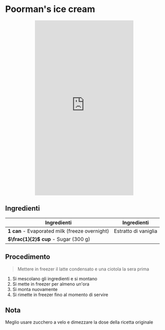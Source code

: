 # Poorman's ice cream

<p style="text-align:center;">
<iframe width="315" height="560"
src="https://www.youtube.com/embed/FW5ns86UjsE"
title="YouTube video player"
frameborder="0"
allow="accelerometer; autoplay; clipboard-write; encrypted-media; gyroscope; picture-in-picture; web-share"
allowfullscreen></iframe>
</p>

## Ingredienti

| Ingredienti                  | Ingredienti             |
| ---------------------------- | ----------------------- |
| **1 can** - Evaporated milk (freeze overnight) | Estratto di vaniglia |
| **$\frac{1}{2}$ cup** - Sugar (300 g) | |

## Procedimento

> Mettere in freezer il latte condensato e una ciotola la sera prima

1. Si mescolano gli ingredienti e si montano
1. Si mette in freezer per almeno un'ora
1. Si monta nuovamente
1. Si rimette in  freezer fino al momento di servire

## Nota

Meglio usare zucchero a velo e dimezzare la dose della ricetta originale
